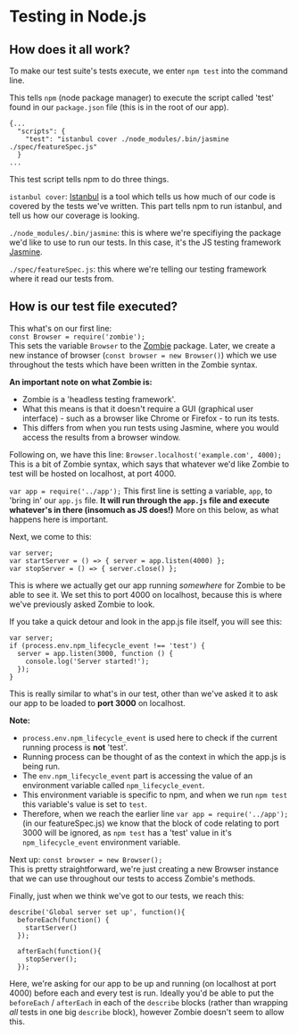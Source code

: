 Testing in Node.js
===

How does it all work?
--

To make our test suite's tests execute, we enter `npm test` into the command line.

This tells `npm` (node package manager) to execute the script called 'test' found in our `package.json` file (this is in the root of our app). 

```
{...
  "scripts": {
    "test": "istanbul cover ./node_modules/.bin/jasmine ./spec/featureSpec.js"
  }
...
```
This test script tells npm to do three things.

`istanbul cover`: [Istanbul]( https://istanbul.js.org/) is a tool which tells us how much of our code is covered by the tests we've written. This part tells npm to run istanbul, and tell us how our coverage is looking.

 
`./node_modules/.bin/jasmine`: this is where we're specifiying the package we'd like to use to run our tests. In this case, it's the JS testing framework [Jasmine](https://jasmine.github.io/). 

`./spec/featureSpec.js`: this where we're telling our testing framework where it read our tests from.

How is our test file executed?
---
This what's on our first line:  
`const Browser = require('zombie');`  
This sets the variable `Browser` to the [Zombie](http://zombie.js.org/) package. Later, we create a new instance of browser (`const browser = new Browser()`) which we use throughout the tests which have been written in the Zombie syntax.


**An important note on what Zombie is:**  

* Zombie is a 'headless testing framework'. 
* What this means is that it doesn't require a GUI (graphical user interface) - such as a browser like Chrome or Firefox - to run its tests. 
* This differs from when you run tests using Jasmine, where you would access the results from a browser window.

  
Following on, we have this line:
`Browser.localhost('example.com', 4000);`
This is a bit of Zombie syntax, which says that whatever we'd like Zombie to test will be hosted on localhost, at port 4000. 


`var app = require('../app');`
This first line is setting a variable, `app`, to 'bring in' our `app.js` file. **It will run through the `app.js` file and execute whatever's in there (insomuch as JS does!)** More on this below, as what happens here is important.

Next, we come to this:   

``` 
var server;
var startServer = () => { server = app.listen(4000) };
var stopServer = () => { server.close() };
```  
This is where we actually get our app running _somewhere_ for Zombie to be able to see it. We set this to port 4000 on localhost, because this is where we've previously asked Zombie to look. 

If you take a quick detour and look in the app.js file itself, you will see this:

```
var server;
if (process.env.npm_lifecycle_event !== 'test') {
  server = app.listen(3000, function () {
    console.log('Server started!');
  });
}
```
This is really similar to what's in our test, other than we've asked it to ask our app to be loaded to **port 3000** on localhost.

**Note:**  

* `process.env.npm_lifecycle_event` is used here to check if the current running process is **not** 'test'.  
* Running process can be thought of as the context in which the app.js is being run.  
* The `env.npm_lifecycle_event` part is accessing the value of an environment variable called `npm_lifecycle_event`.  
* This environment variable is specific to npm, and when we run `npm test` this variable's value is set to `test`.  
* Therefore, when we reach the earlier line `var app = require('../app');` (in our featureSpec.js) we know that the block of code relating to port 3000 will be ignored, as `npm test` has a 'test' value in it's `npm_lifecycle_event` environment variable.

Next up: 
`const browser = new Browser();`  
This is pretty straightforward, we're just creating a new Browser instance that we can use throughout our tests to access Zombie's methods. 

Finally, just when we think we've got to our tests, we reach this:

```
describe('Global server set up', function(){
  beforeEach(function() {
    startServer()
  });

  afterEach(function(){
    stopServer();
  });
```
Here, we're asking for our app to be up and running (on localhost at port 4000) before each and every test is run. Ideally you'd be able to put the `beforeEach` / `afterEach` in each of the `describe` blocks (rather than wrapping _all_ tests in one big `describe` block), however Zombie doesn't seem to allow this. 
